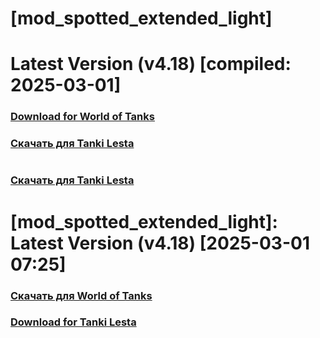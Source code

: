 # [mod_spotted_extended_light]
# Latest Version (v4.18) [compiled: 2025-03-01]
### [**Download for World of Tanks**](https://github.com/spoter/spoter-mods/releases/download/latest/mod_spotted_extended_light.zip)
### [**Скачать для Tanki Lesta**](https://github.com/spoter/spoter-mods/releases/download/latest/mod_spotted_extended_light_RU.zip)
#

### [**Скачать для Tanki Lesta**](https://github.com/spoter/spoter-mods/releases/download/latest/mod_spotted_extended_light_RU.zip)

#

# [mod_spotted_extended_light]: Latest Version (v4.18) [2025-03-01 07:25]
### [**Скачать для World of Tanks**](https://github.com/spoter/spoter-mods/releases/download/latest/mod_spotted_extended_light.zip)
### [**Download for Tanki Lesta**](https://github.com/spoter/spoter-mods/releases/download/latest/mod_spotted_extended_light_RU.zip)
#








